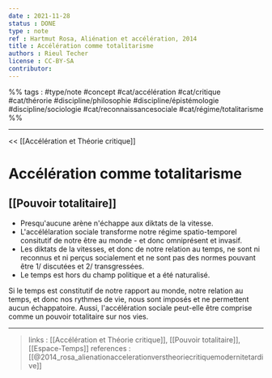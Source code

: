 ```yaml
---
date : 2021-11-28
status : DONE
type : note
ref : Hartmut Rosa, Aliénation et accélération, 2014
title : Accélération comme totalitarisme
authors : Rieul Techer
license : CC-BY-SA
contributor:
---
```


%% tags : #type/note #concept #cat/accélération #cat/critique #cat/thérorie #discipline/philosophie #discipline/épistémologie #discipline/sociologie #cat/reconnaissancesociale #cat/régime/totalitarisme %% 

---

<< [[Accélération et Théorie critique]]

Accélération comme totalitarisme
===

## [[Pouvoir totalitaire]]

- Presqu'aucune arène n'échappe aux diktats de la vitesse.
- L'accélélaration sociale transforme notre régime spatio-temporel consitutif de notre être au monde - et donc omniprésent et invasif.
- Les  diktats de la vitesses, et donc de notre relation au temps, ne sont ni reconnus et ni perçus socialement et ne sont pas des normes pouvant être 1/ discutées et 2/ transgressées.
- Le temps est hors du champ politique et a été naturalisé.

Si le temps est constitutif de notre rapport au monde, notre relation au temps, et donc nos rythmes de vie, nous sont imposés et ne permettent aucun échappatoire. Aussi, l'accélération sociale peut-elle être comprise comme un pouvoir totalitaire sur nos vies.  

---
> links : [[Accélération et Théorie critique]], [[Pouvoir totalitaire]], [[Espace-Temps]]
> references : [[@2014_rosa_alienationaccelerationverstheoriecritiquemodernitetardive]]